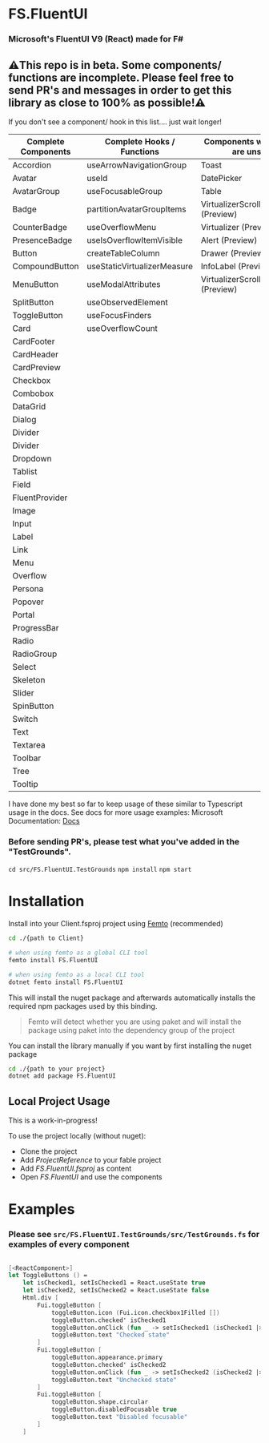 # FS.FluentUI

### Microsoft's FluentUI V9 (React) made for F#

## ⚠️This repo is in beta. Some components/ functions are incomplete. Please feel free to send PR's and messages in order to get this library as close to 100% as possible!⚠️

If you don't see a component/ hook in this list.... just wait longer! 

| Complete Components| Complete Hooks / Functions | Components w/ TODO's or are unstable | Hooks / Functions w/ TODO's or are unstable | Needs help with    |  Upcoming         |
| ------------- | -------------                   | -------------                        |-------------                 | -------------       |    -------------  |
| Accordion     | useArrowNavigationGroup         |        Toast                         |  useToastController          |   bundleIcon        |InteractionTag     |
| Avatar        |                useId            |                DatePicker            | createFluentIcon             |   makeStyles        |TagGroup           |
| AvatarGroup   |           useFocusableGroup     |     Table                            | useHeadlessFlatTree_unstable |   useTableFeatures  |  Tag               |
| Badge         |   partitionAvatarGroupItems     |VirtualizerScrollViewDynamic (Preview) |                              |                    |  Rating           |
| CounterBadge  |           useOverflowMenu       | Virtualizer (Preview)                |                              |                      |  BasicList         |
| PresenceBadge |      useIsOverflowItemVisible   |   Alert (Preview)                    |                               |                     | Breadcrumb         |
| Button        |   createTableColumn             |       Drawer (Preview)               |                              |                      |    TeachingCallout |
| CompoundButton|  useStaticVirtualizerMeasure    |      InfoLabel (Preview)             |                              |                      |       Coachmark     |
| MenuButton    | useModalAttributes              |  VirtualizerScrollView (Preview)      |                              |                     |    MessageBar       |
| SplitButton   |       useObservedElement        |                                       |                              |                     |    PeoplePicker     |
| ToggleButton  |           useFocusFinders       |                                       |                              |                     |     Searchbox       |
| Card          |         useOverflowCount        |                                       |                              |                      | makeResetStyles     |
| CardFooter    |                                 |                                       |                              |                      |    Nav              |
| CardHeader    |                                 |                                       |                              |                      |  SwatchColorPicker  |
| CardPreview   |                                 |                                       |                              |                      | ColorPicker         |
| Checkbox      |                                 |                                       |                               |                     |  TimePicker         |
| Combobox      |                                 |                                       ||
| DataGrid      |                                  |                                      ||
| Dialog        |                                 |      
| Divider       |                                 |         
| Divider       |                                 |          
| Dropdown      |
| Tablist       |
| Field|
| FluentProvider|
| Image| 
| Input| 
| Label| 
| Link|  
| Menu |
| Overflow| 
| Persona| 
| Popover| 
| Portal |
| ProgressBar| 
| Radio | 
| RadioGroup| 
| Select| 
| Skeleton| 
| Slider| 
| SpinButton| 
| Switch| 
| Text |
| Textarea| 
| Toolbar| 
| Tree| 
| Tooltip| 

I have done my best so far to keep usage of these similar to Typescript usage in the docs. See docs for more usage examples:
Microsoft Documentation: [Docs](https://react.fluentui.dev/?path=/docs/concepts-introduction--page)

### Before sending PR's, please test what you've added in the "TestGrounds". 
`cd src/FS.FluentUI.TestGrounds`
`npm install`
`npm start`

# Installation

Install into your Client.fsproj project using [Femto](https://github.com/Zaid-Ajaj/Femto) (recommended)
```bash
cd ./{path to Client}

# when using femto as a global CLI tool
femto install FS.FluentUI

# when using femto as a local CLI tool
dotnet femto install FS.FluentUI
```
This will install the nuget package and afterwards automatically installs the required npm packages used by this binding.

> Femto will detect whether you are using paket and will install the package using paket into the dependency group of the project

You can install the library manually if you want by first installing the nuget package
```bash
cd ./{path to your project}
dotnet add package FS.FluentUI
```

## Local Project Usage
This is a work-in-progress!

To use the project locally (without nuget):

- Clone the project
- Add *ProjectReference* to your fable project
- Add *FS.FluentUI.fsproj* as content
- Open *FS.FluentUI* and use the components

# Examples

### Please see ```src/FS.FluentUI.TestGrounds/src/TestGrounds.fs``` for examples of every component
```fsharp

[<ReactComponent>]
let ToggleButtons () =
    let isChecked1, setIsChecked1 = React.useState true
    let isChecked2, setIsChecked2 = React.useState false
    Html.div [
        Fui.toggleButton [
            toggleButton.icon (Fui.icon.checkbox1Filled [])
            toggleButton.checked' isChecked1
            toggleButton.onClick (fun _ -> setIsChecked1 (isChecked1 |> not))
            toggleButton.text "Checked state"
        ]
        Fui.toggleButton [
            toggleButton.appearance.primary
            toggleButton.checked' isChecked2
            toggleButton.onClick (fun _ -> setIsChecked2 (isChecked2 |> not))
            toggleButton.text "Unchecked state"
        ]
        Fui.toggleButton [
            toggleButton.shape.circular
            toggleButton.disabledFocusable true
            toggleButton.text "Disabled focusable"
        ]
    ]

```

